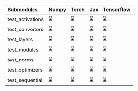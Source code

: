 | Submodules       | Numpy                                                                                                                           | Torch                                                                                                                           | Jax                                                                                                                             | Tensorflow                                                                                                                      |
|:-----------------|:--------------------------------------------------------------------------------------------------------------------------------|:--------------------------------------------------------------------------------------------------------------------------------|:--------------------------------------------------------------------------------------------------------------------------------|:--------------------------------------------------------------------------------------------------------------------------------|
| test_activations | <a href="https://github.com/unifyai/ivy/runs/8015162704?check_suite_focus=true" rel="noopener noreferrer" target="_blank">⌛</a> | <a href="https://github.com/unifyai/ivy/runs/8015163857?check_suite_focus=true" rel="noopener noreferrer" target="_blank">⌛</a> | <a href="https://github.com/unifyai/ivy/runs/8015164777?check_suite_focus=true" rel="noopener noreferrer" target="_blank">⌛</a> | <a href="https://github.com/unifyai/ivy/runs/8015165554?check_suite_focus=true" rel="noopener noreferrer" target="_blank">⌛</a> |
| test_converters  | <a href="https://github.com/unifyai/ivy/runs/8015162856?check_suite_focus=true" rel="noopener noreferrer" target="_blank">⌛</a> | <a href="https://github.com/unifyai/ivy/runs/8015163966?check_suite_focus=true" rel="noopener noreferrer" target="_blank">⌛</a> | <a href="https://github.com/unifyai/ivy/runs/8015164904?check_suite_focus=true" rel="noopener noreferrer" target="_blank">⌛</a> | <a href="https://github.com/unifyai/ivy/runs/8015165663?check_suite_focus=true" rel="noopener noreferrer" target="_blank">⌛</a> |
| test_layers      | <a href="https://github.com/unifyai/ivy/runs/8015163007?check_suite_focus=true" rel="noopener noreferrer" target="_blank">⌛</a> | <a href="https://github.com/unifyai/ivy/runs/8015164080?check_suite_focus=true" rel="noopener noreferrer" target="_blank">⌛</a> | <a href="https://github.com/unifyai/ivy/runs/8015165020?check_suite_focus=true" rel="noopener noreferrer" target="_blank">⌛</a> | <a href="https://github.com/unifyai/ivy/runs/8015165773?check_suite_focus=true" rel="noopener noreferrer" target="_blank">⌛</a> |
| test_modules     | <a href="https://github.com/unifyai/ivy/runs/8015163182?check_suite_focus=true" rel="noopener noreferrer" target="_blank">⌛</a> | <a href="https://github.com/unifyai/ivy/runs/8015164188?check_suite_focus=true" rel="noopener noreferrer" target="_blank">⌛</a> | <a href="https://github.com/unifyai/ivy/runs/8015165134?check_suite_focus=true" rel="noopener noreferrer" target="_blank">⌛</a> | <a href="https://github.com/unifyai/ivy/runs/8015165865?check_suite_focus=true" rel="noopener noreferrer" target="_blank">⌛</a> |
| test_norms       | <a href="https://github.com/unifyai/ivy/runs/8015163342?check_suite_focus=true" rel="noopener noreferrer" target="_blank">⌛</a> | <a href="https://github.com/unifyai/ivy/runs/8015164421?check_suite_focus=true" rel="noopener noreferrer" target="_blank">⌛</a> | <a href="https://github.com/unifyai/ivy/runs/8015165245?check_suite_focus=true" rel="noopener noreferrer" target="_blank">⌛</a> | <a href="https://github.com/unifyai/ivy/runs/8015165979?check_suite_focus=true" rel="noopener noreferrer" target="_blank">⌛</a> |
| test_optimizers  | <a href="https://github.com/unifyai/ivy/runs/8015163516?check_suite_focus=true" rel="noopener noreferrer" target="_blank">⌛</a> | <a href="https://github.com/unifyai/ivy/runs/8015164515?check_suite_focus=true" rel="noopener noreferrer" target="_blank">⌛</a> | <a href="https://github.com/unifyai/ivy/runs/8015165350?check_suite_focus=true" rel="noopener noreferrer" target="_blank">⌛</a> | <a href="https://github.com/unifyai/ivy/runs/8015166078?check_suite_focus=true" rel="noopener noreferrer" target="_blank">⌛</a> |
| test_sequential  | <a href="https://github.com/unifyai/ivy/runs/8015163696?check_suite_focus=true" rel="noopener noreferrer" target="_blank">⌛</a> | <a href="https://github.com/unifyai/ivy/runs/8015164648?check_suite_focus=true" rel="noopener noreferrer" target="_blank">⌛</a> | <a href="https://github.com/unifyai/ivy/runs/8015165462?check_suite_focus=true" rel="noopener noreferrer" target="_blank">⌛</a> | <a href="https://github.com/unifyai/ivy/runs/8015166167?check_suite_focus=true" rel="noopener noreferrer" target="_blank">⌛</a> |